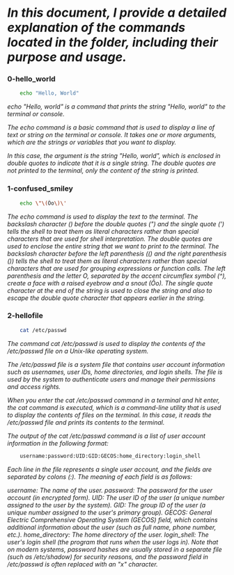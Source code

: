 # *In this document, I provide a detailed explanation of the commands located in the folder, including their purpose and usage.*



### 0-hello_world 

```bash
	echo "Hello, World"
```

*echo "Hello, world" is a command that prints the string "Hello, world" to the terminal or console.*

*The echo command is a basic command that is used to display a line of text or string on the terminal or console. It takes one or more arguments, which are the strings or variables that you want to display.*

*In this case, the argument is the string "Hello, world", which is enclosed in double quotes to indicate that it is a single string. The double quotes are not printed to the terminal, only the content of the string is printed.*



### 1-confused_smiley

``` bash
	echo \"\(Ôo\)\'
```

*The echo command is used to display the text to the terminal.
The backslash character (\) before the double quotes (") and the single quote (') tells the shell to treat them as literal characters rather than special characters that are used for shell interpretation.
The double quotes are used to enclose the entire string that we want to print to the terminal.
The backslash character before the left parenthesis (() and the right parenthesis ()) tells the shell to treat them as literal characters rather than special characters that are used for grouping expressions or function calls.
The left parenthesis and the letter O, separated by the accent circumflex symbol (^), create a face with a raised eyebrow and a snout (Ôo).
The single quote character at the end of the string is used to close the string and also to escape the double quote character that appears earlier in the string.*



### 2-hellofile

```bash
	cat /etc/passwd
```

*The command cat /etc/passwd is used to display the contents of the /etc/passwd file on a Unix-like operating system.*

*The /etc/passwd file is a system file that contains user account information such as usernames, user IDs, home directories, and login shells. The file is used by the system to authenticate users and manage their permissions and access rights.*

*When you enter the cat /etc/passwd command in a terminal and hit enter, the cat command is executed, which is a command-line utility that is used to display the contents of files on the terminal. In this case, it reads the /etc/passwd file and prints its contents to the terminal.*

*The output of the cat /etc/passwd command is a list of user account information in the following format:*

```bash
	username:password:UID:GID:GECOS:home_directory:login_shell
```
*Each line in the file represents a single user account, and the fields are separated by colons (:). The meaning of each field is as follows:*

*username: The name of the user.
password: The password for the user account (in encrypted form).
UID: The user ID of the user (a unique number assigned to the user by the system).
GID: The group ID of the user (a unique number assigned to the user's primary group).
GECOS: General Electric Comprehensive Operating System (GECOS) field, which contains additional information about the user (such as full name, phone number, etc.).
home_directory: The home directory of the user.
login_shell: The user's login shell (the program that runs when the user logs in).
Note that on modern systems, password hashes are usually stored in a separate file (such as /etc/shadow) for security reasons, and the password field in /etc/passwd is often replaced with an "x" character.*
